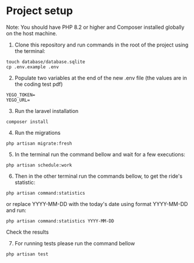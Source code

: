 # Project setup

Note: You should have PHP 8.2 or higher and Composer installed globally on the host machine.

1. Clone this repository and run commands in the root of the project using the terminal:

```
touch database/database.sqlite
cp .env.example .env
```
2. Populate two variables at the end of the new .env file (the values are in the coding test pdf)
```
YEGO_TOKEN=
YEGO_URL=
```
3. Run the laravel installation

```
composer install
```

4. Run the migrations

```
php artisan migrate:fresh
```

5. In the terminal run the command bellow and wait for a few executions:

```
php artisan schedule:work
```

6. Then in the other terminal run the commands bellow, to get the ride's statistic:

```
php artisan command:statistics
``` 

or replace YYYY-MM-DD with the today's date using format YYYY-MM-DD and run:

```
php artisan command:statistics YYYY-MM-DD

``` 
Check the results

7. For running tests please run the command bellow

```
php artisan test
```
